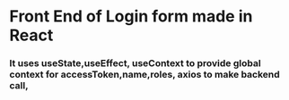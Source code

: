 # Front End of Login form made in React
### It uses useState,useEffect, useContext to provide global context for accessToken,name,roles, axios to make backend call, 
